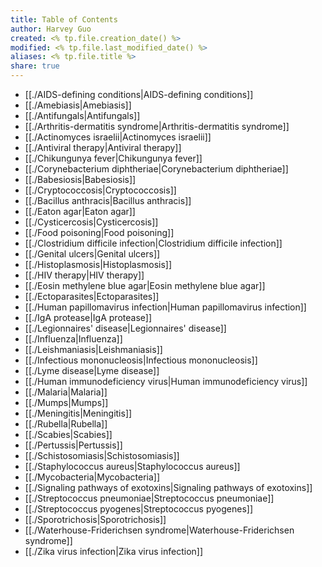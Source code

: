 ```yaml
---
title: Table of Contents
author: Harvey Guo
created: <% tp.file.creation_date() %>
modified: <% tp.file.last_modified_date() %>
aliases: <% tp.file.title %>
share: true
---
```

- [[./AIDS-defining conditions|AIDS-defining conditions]]
- [[./Amebiasis|Amebiasis]]
- [[./Antifungals|Antifungals]]
- [[./Arthritis-dermatitis syndrome|Arthritis-dermatitis syndrome]]
- [[./Actinomyces israelii|Actinomyces israelii]]
- [[./Antiviral therapy|Antiviral therapy]]
- [[./Chikungunya fever|Chikungunya fever]]
- [[./Corynebacterium diphtheriae|Corynebacterium diphtheriae]]
- [[./Babesiosis|Babesiosis]]
- [[./Cryptococcosis|Cryptococcosis]]
- [[./Bacillus anthracis|Bacillus anthracis]]
- [[./Eaton agar|Eaton agar]]
- [[./Cysticercosis|Cysticercosis]]
- [[./Food poisoning|Food poisoning]]
- [[./Clostridium difficile infection|Clostridium difficile infection]]
- [[./Genital ulcers|Genital ulcers]]
- [[./Histoplasmosis|Histoplasmosis]]
- [[./HIV therapy|HIV therapy]]
- [[./Eosin methylene blue agar|Eosin methylene blue agar]]
- [[./Ectoparasites|Ectoparasites]]
- [[./Human papillomavirus infection|Human papillomavirus infection]]
- [[./IgA protease|IgA protease]]
- [[./Legionnaires' disease|Legionnaires' disease]]
- [[./Influenza|Influenza]]
- [[./Leishmaniasis|Leishmaniasis]]
- [[./Infectious mononucleosis|Infectious mononucleosis]]
- [[./Lyme disease|Lyme disease]]
- [[./Human immunodeficiency virus|Human immunodeficiency virus]]
- [[./Malaria|Malaria]]
- [[./Mumps|Mumps]]
- [[./Meningitis|Meningitis]]
- [[./Rubella|Rubella]]
- [[./Scabies|Scabies]]
- [[./Pertussis|Pertussis]]
- [[./Schistosomiasis|Schistosomiasis]]
- [[./Staphylococcus aureus|Staphylococcus aureus]]
- [[./Mycobacteria|Mycobacteria]]
- [[./Signaling pathways of exotoxins|Signaling pathways of exotoxins]]
- [[./Streptococcus pneumoniae|Streptococcus pneumoniae]]
- [[./Streptococcus pyogenes|Streptococcus pyogenes]]
- [[./Sporotrichosis|Sporotrichosis]]
- [[./Waterhouse-Friderichsen syndrome|Waterhouse-Friderichsen syndrome]]
- [[./Zika virus infection|Zika virus infection]]

